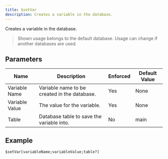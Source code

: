 ```yaml
---
title: $setVar
description: Creates a variable in the database.
---
```


Creates a variable in the database.
> Shown usage belongs to the default database.
> Usage can change if another databases are used.
## Parameters
|      Name      |                 Description                  | Enforced | Default Value |
|----------------|----------------------------------------------|----------|---------------|
| Variable Name  | Variable name to be created in the database. | Yes      | None          |
| Variable Value | The value for the variable.                  | Yes      | None          |
| Table          | Database table to save the variable into.    | No       | main          |
## Example
```eats
$setVar[variableName;variableValue;table?]
```